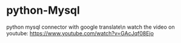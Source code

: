 # python-Mysql
python mysql connector with google translate\n
watch the video on youtube: https://www.youtube.com/watch?v=GAcJqf08Ejo

